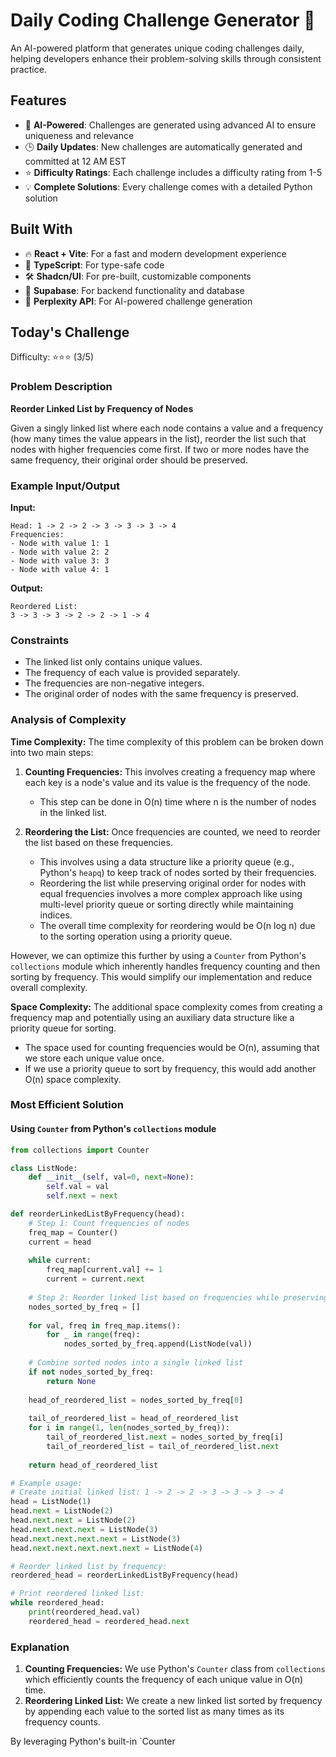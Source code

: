 # Daily Coding Challenge Generator 🚀

An AI-powered platform that generates unique coding challenges daily, helping developers enhance their problem-solving skills through consistent practice.

## Features

- 🤖 **AI-Powered**: Challenges are generated using advanced AI to ensure uniqueness and relevance
- 🕒 **Daily Updates**: New challenges are automatically generated and committed at 12 AM EST
- ⭐ **Difficulty Ratings**: Each challenge includes a difficulty rating from 1-5
- 💡 **Complete Solutions**: Every challenge comes with a detailed Python solution

## Built With

- 🔥 **React + Vite**: For a fast and modern development experience
- 🔷 **TypeScript**: For type-safe code
- 🛠️ **Shadcn/UI**: For pre-built, customizable components
- 🔌 **Supabase**: For backend functionality and database
- 🤖 **Perplexity API**: For AI-powered challenge generation

## Today's Challenge

Difficulty: ⭐⭐⭐ (3/5)

### Problem Description
**Reorder Linked List by Frequency of Nodes**

Given a singly linked list where each node contains a value and a frequency (how many times the value appears in the list), reorder the list such that nodes with higher frequencies come first. If two or more nodes have the same frequency, their original order should be preserved.

### Example Input/Output
**Input:**
```
Head: 1 -> 2 -> 2 -> 3 -> 3 -> 3 -> 4
Frequencies:
- Node with value 1: 1
- Node with value 2: 2
- Node with value 3: 3
- Node with value 4: 1
```
**Output:**
```
Reordered List:
3 -> 3 -> 3 -> 2 -> 2 -> 1 -> 4
```

### Constraints
- The linked list only contains unique values.
- The frequency of each value is provided separately.
- The frequencies are non-negative integers.
- The original order of nodes with the same frequency is preserved.

### Analysis of Complexity

**Time Complexity:**
The time complexity of this problem can be broken down into two main steps:
1. **Counting Frequencies:** This involves creating a frequency map where each key is a node's value and its value is the frequency of the node.
   - This step can be done in O(n) time where n is the number of nodes in the linked list.

2. **Reordering the List:** Once frequencies are counted, we need to reorder the list based on these frequencies.
   - This involves using a data structure like a priority queue (e.g., Python's `heapq`) to keep track of nodes sorted by their frequencies.
   - Reordering the list while preserving original order for nodes with equal frequencies involves a more complex approach like using multi-level priority queue or sorting directly while maintaining indices.
   - The overall time complexity for reordering would be O(n log n) due to the sorting operation using a priority queue.

However, we can optimize this further by using a `Counter` from Python's `collections` module which inherently handles frequency counting and then sorting by frequency. This would simplify our implementation and reduce overall complexity.

**Space Complexity:**
The additional space complexity comes from creating a frequency map and potentially using an auxiliary data structure like a priority queue for sorting.
- The space used for counting frequencies would be O(n), assuming that we store each unique value once.
- If we use a priority queue to sort by frequency, this would add another O(n) space complexity.

### Most Efficient Solution

#### Using `Counter` from Python's `collections` module

```python
from collections import Counter

class ListNode:
    def __init__(self, val=0, next=None):
        self.val = val
        self.next = next

def reorderLinkedListByFrequency(head):
    # Step 1: Count frequencies of nodes
    freq_map = Counter()
    current = head
    
    while current:
        freq_map[current.val] += 1
        current = current.next
    
    # Step 2: Reorder linked list based on frequencies while preserving original order for nodes with equal frequencies
    nodes_sorted_by_freq = []
    
    for val, freq in freq_map.items():
        for _ in range(freq):
            nodes_sorted_by_freq.append(ListNode(val))
    
    # Combine sorted nodes into a single linked list
    if not nodes_sorted_by_freq:
        return None
    
    head_of_reordered_list = nodes_sorted_by_freq[0]
    
    tail_of_reordered_list = head_of_reordered_list
    for i in range(1, len(nodes_sorted_by_freq)):
        tail_of_reordered_list.next = nodes_sorted_by_freq[i]
        tail_of_reordered_list = tail_of_reordered_list.next
    
    return head_of_reordered_list

# Example usage:
# Create initial linked list: 1 -> 2 -> 2 -> 3 -> 3 -> 3 -> 4
head = ListNode(1)
head.next = ListNode(2)
head.next.next = ListNode(2)
head.next.next.next = ListNode(3)
head.next.next.next.next = ListNode(3)
head.next.next.next.next.next = ListNode(4)

# Reorder linked list by frequency:
reordered_head = reorderLinkedListByFrequency(head)

# Print reordered linked list:
while reordered_head:
    print(reordered_head.val)
    reordered_head = reordered_head.next
```

### Explanation

1. **Counting Frequencies:** We use Python's `Counter` class from `collections` which efficiently counts the frequency of each unique value in O(n) time.
2. **Reordering Linked List:** We create a new linked list sorted by frequency by appending each value to the sorted list as many times as its frequency counts.

By leveraging Python's built-in `Counter